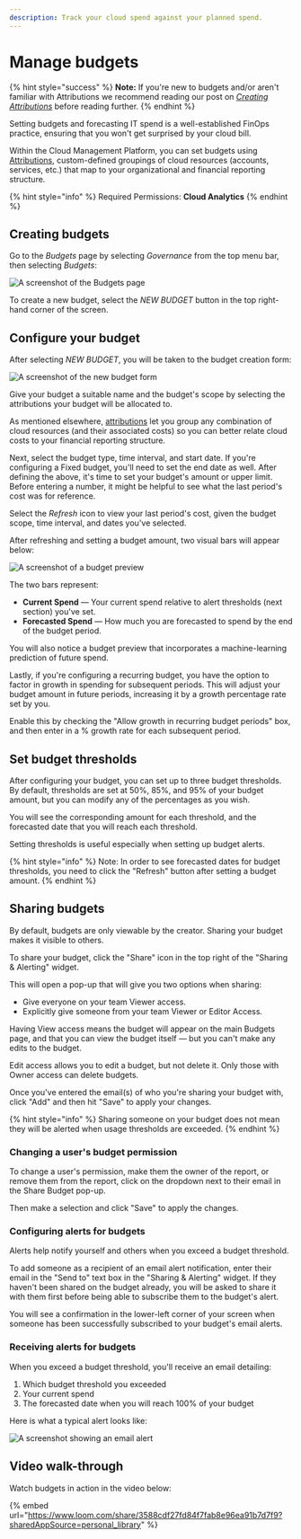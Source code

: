 ```yaml
---
description: Track your cloud spend against your planned spend.
---
```


# Manage budgets

{% hint style="success" %}
**Note:** If you're new to budgets and/or aren't familiar with Attributions we recommend reading our post on [_Creating Attributions_](attributing-cloud-spend.md) before reading further.
{% endhint %}

Setting budgets and forecasting IT spend is a well-established FinOps practice, ensuring that you won't get surprised by your cloud bill.

Within the Cloud Management Platform, you can set budgets using [Attributions](attributing-cloud-spend.md), custom-defined groupings of cloud resources (accounts, services, etc.) that map to your organizational and financial reporting structure.

{% hint style="info" %}
Required Permissions: **Cloud Analytics**
{% endhint %}

## Creating budgets

Go to the _Budgets_ page by selecting _Governance_ from the top menu bar, then selecting _Budgets_:

![A screenshot of the _Budgets_ page](../.gitbook/assets/cmp-budget-screen.png)

To create a new budget, select the _NEW BUDGET_ button in the top right-hand corner of the screen.

## Configure your budget

After selecting _NEW BUDGET_, you will be taken to the budget creation form:

![A screenshot of the new budget form](../.gitbook/assets/cmp-new-budget.png)

Give your budget a suitable name and the budget's scope by selecting the attributions your budget will be allocated to.

As mentioned elsewhere, [attributions](attributing-cloud-spend.md) let you group any combination of cloud resources (and their associated costs) so you can better relate cloud costs to your financial reporting structure.

Next, select the budget type, time interval, and start date. If you're configuring a Fixed budget, you'll need to set the end date as well. After defining the above, it's time to set your budget's amount or upper limit. Before entering a number, it might be helpful to see what the last period's cost was for reference.

Select the _Refresh_ icon to view your last period's cost, given the budget scope, time interval, and dates you've selected.

After refreshing and setting a budget amount, two visual bars will appear below:

![A screenshot of a budget preview](../.gitbook/assets/cmp-budget-preview.png)

The two bars represent:

* **Current Spend** — Your current spend relative to alert thresholds (next section) you've set.
* **Forecasted Spend** — How much you are forecasted to spend by the end of the budget period.

You will also notice a budget preview that incorporates a machine-learning prediction of future spend.

Lastly, if you're configuring a recurring budget, you have the option to factor in growth in spending for subsequent periods. This will adjust your budget amount in future periods, increasing it by a growth percentage rate set by you.

Enable this by checking the "Allow growth in recurring budget periods" box, and then enter in a % growth rate for each subsequent period.

## Set budget thresholds

After configuring your budget, you can set up to three budget thresholds. By default, thresholds are set at 50%, 85%, and 95% of your budget amount, but you can modify any of the percentages as you wish.

You will see the corresponding amount for each threshold, and the forecasted date that you will reach each threshold.

Setting thresholds is useful especially when setting up budget alerts.

{% hint style="info" %}
Note: In order to see forecasted dates for budget thresholds, you need to click the "Refresh" button after setting a budget amount.
{% endhint %}

## Sharing budgets

By default, budgets are only viewable by the creator. Sharing your budget makes it visible to others.

To share your budget, click the "Share" icon in the top right of the "Sharing & Alerting" widget.

This will open a pop-up that will give you two options when sharing:

* Give everyone on your team Viewer access.
* Explicitly give someone from your team Viewer or Editor Access.

Having View access means the budget will appear on the main Budgets page, and that you can view the budget itself — but you can't make any edits to the budget.

Edit access allows you to edit a budget, but not delete it. Only those with Owner access can delete budgets.

Once you've entered the email(s) of who you're sharing your budget with, click "Add" and then hit "Save" to apply your changes.

{% hint style="info" %}
Sharing someone on your budget does not mean they will be alerted when usage thresholds are exceeded.
{% endhint %}

### Changing a user's budget permission

To change a user's permission, make them the owner of the report, or remove them from the report, click on the dropdown next to their email in the Share Budget pop-up.

Then make a selection and click "Save" to apply the changes.

### Configuring alerts for budgets

Alerts help notify yourself and others when you exceed a budget threshold.

To add someone as a recipient of an email alert notification, enter their email in the "Send to" text box in the "Sharing & Alerting" widget. If they haven't been shared on the budget already, you will be asked to share it with them first before being able to subscribe them to the budget's alert.

You will see a confirmation in the lower-left corner of your screen when someone has been successfully subscribed to your budget's email alerts.

### Receiving alerts for budgets

When you exceed a budget threshold, you'll receive an email detailing:

1. Which budget threshold you exceeded
2. Your current spend
3. The forecasted date when you will reach 100% of your budget

Here is what a typical alert looks like:

![A screenshot showing an email alert](../.gitbook/assets/email-budget-alert.png)

## Video walk-through

Watch budgets in action in the video below:

{% embed url="https://www.loom.com/share/3588cdf27fd84f7fab8e96ea91b7d7f9?sharedAppSource=personal_library" %}
